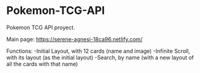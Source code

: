 # Pokemon-TCG-API
Pokemon TCG API proyect. 

Main page: https://serene-agnesi-18ca96.netlify.com/

Functions:
    -Initial Layout, with 12 cards (name and image)
    -Infinite Scroll, with its layout (as the initial layout)
    -Search, by name (with a new layout of all the cards with that name)